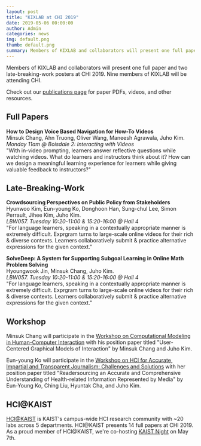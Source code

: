 ```yaml
---
layout: post
title: "KIXLAB at CHI 2019"
date: 2019-05-06 00:00:00
author: Admin
categories: news
img: default.png
thumb: default.png
summary: Members of KIXLAB and collaborators will present one full paper and two late-breaking-work posters at CHI 2019. Nine members of KIXLAB will be attending CHI.
---
```


Members of KIXLAB and collaborators will present one full paper and two late-breaking-work posters at CHI 2019. Nine members of KIXLAB will be attending CHI.

Check out our [publications page](https://kixlab.org/publications/) for paper PDFs, videos, and other resources.

<h2>Full Papers</h2>

<strong>How to Design Voice Based Navigation for How-To Videos</strong><br/>
Minsuk Chang, Ahn Truong, Oliver Wang, Maneesh Agrawala, Juho Kim.<br/>
<em>Monday 11am @ Boisdale 2: Interacting with Videos</em><br/>
"With in-video prompting, learners answer reflective questions
while watching videos. What do learners and instructors think about it? How can we design a meaningful learning experience for learners while giving valuable feedback to instructors?"


<h2>Late-Breaking-Work</h2>

<strong>Crowdsourcing Perspectives on Public Policy from Stakeholders</strong><br/>
Hyunwoo Kim, Eun-young Ko, Donghoon Han, Sung-chul Lee, Simon Perrault, Jihee Kim, Juho Kim.<br/>
<em>LBW057. Tuesday 10:20-11:00 & 15:20-16:00 @ Hall 4</em><br/>
"For language learners, speaking in a contextually appropriate manner is extremely difficult. Exprgram turns to large-scale online videos for their rich & diverse contexts. Learners collaboratively submit & practice alternative expressions for the given context."

<strong>SolveDeep: A System for Supporting Subgoal Learning in Online Math Problem Solving</strong><br/>
Hyoungwook Jin, Minsuk Chang, Juho Kim.<br/>
<em>LBW057. Tuesday 10:20-11:00 & 15:20-16:00 @ Hall 4</em><br/>
"For language learners, speaking in a contextually appropriate manner is extremely difficult. Exprgram turns to large-scale online videos for their rich & diverse contexts. Learners collaboratively submit & practice alternative expressions for the given context."


<h2>Workshop</h2>

Minsuk Chang will participate in the [Workshop on Computational Modeling in Human-Computer Interaction](https://hcicompmodeling.wordpress.com/) with his position paper titled "User-Centered Graphical Models of Interaction" by Minsuk Chang and Juho Kim.

Eun-young Ko will participate in the [Workshop on HCI for Accurate, Impartial and Transparent Journalism: Challenges and Solutions](http://hciandjournalism.com/) with her position paper titled "Readersourcing an Accurate and Comprehensive Understanding of Health-related Information Represented by Media" by Eun-Young Ko, Ching Liu, Hyuntak Cha, and Juho Kim.

<h2>HCI@KAIST</h2>

[HCI@KAIST](https://sites.google.com/site/hcikaist/) is KAIST's campus-wide HCI research community with ~20 labs across 5 departments. HCI@KAIST presents 14 full papers at CHI 2019. As a proud member of HCI@KAIST, we're co-hosting [KAIST Night](https://sites.google.com/site/hcikaist/chi2019) on May 7th.
